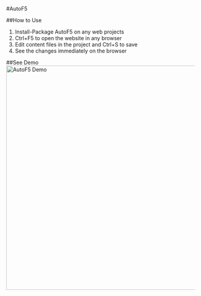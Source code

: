 #AutoF5

##How to Use
1. Install-Package AutoF5 on any web projects
2. Ctrl+F5 to open the website in any browser
3. Edit content files in the project and Ctrl+S to save
4. See the changes immediately on the browser

##See Demo
<a target="_blank" href="http://www.screencast.com/t/zgDQA4Be8">
<img alt="AutoF5 Demo" src="https://github.com/hongyes/AutoF5/raw/master/AutoF5Demo.png" width="600" />
</a>

